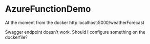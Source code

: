 # AzureFunctionDemo
At the moment from the docker
http:localhost:5000/weatherForecast

Swagger endpoint doesn't work. Should I configure something on the dockerfile?
